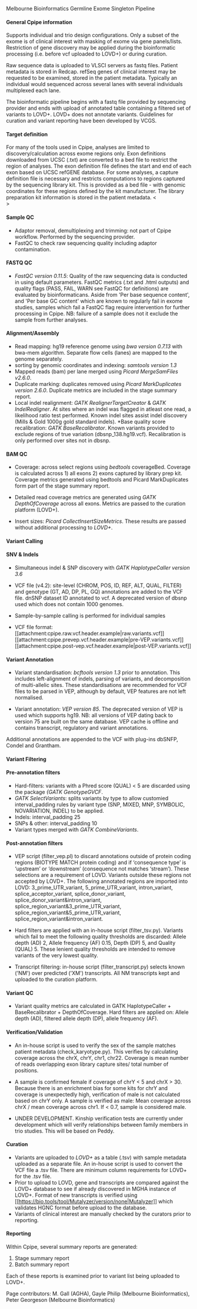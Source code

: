  Melbourne Bioinformatics Germline Exome Singleton Pipeline

#### General Cpipe information

Supports individual and trio design configurations. Only a subset of the exome is of clinical interest with masking of exome via gene panels/lists. Restriction of gene discovery may be applied during the bioinformatic processing (i.e. before vcf uploaded to LOVD+) or during curation.

Raw sequence data is uploaded to VLSCI servers as fastq files. Patient metadata is stored in Redcap. refSeq genes of clinical interest may be requested to be examined, stored in the patient metadata. Typically an individual would sequenced across several lanes with several individuals multiplexed each lane.

The bioinformatic pipeline begins with a fastq file provided by sequencing provider and ends with upload of annotated table containing a filtered set of variants to LOVD+. LOVD+ does not annotate variants. Guidelines for curation and variant reporting have been developed by VCGS.

#### Target definition
For many of the tools used in Cpipe, analyses are limited to discovery/calculation across exome regions only. Exon definitions downloaded from UCSC (.txt) are converted to a bed file to restrict the region of analyses. The exon definition file defines the start and end of each exon based on UCSC refGENE database. For some analyses, a capture definition file is necessary and restricts computations to regions captured by the sequencing library kit. This is provided as a bed file - with genomic coordinates for these regions defined by the kit manufacturer. The library preparation kit information is stored in the patient metadata.
<<BR>>

#### Sample QC
 * Adaptor removal, demultiplexing and trimming: not part of Cpipe workflow. Performed by the sequencing provider.
 * FastQC to check raw sequencing quality including adaptor contamination.

#### FASTQ QC
 * _FastQC version 0.11.5_: Quality of the raw sequencing data is conducted in using default parameters. FastQC metrics (.txt and .html outputs) and quality flags (PASS, FAIL, WARN see FastQC for definitions) are evaluated by bioinformaticans. Aside from 'Per base sequence content', and 'Per base GC content'  which are known to regularly fail in exome studies, samples which fail a FastQC flag require intervention for further processing in Cpipe. NB: failure of a sample does not it exclude the sample from further analyses.

#### Alignment/Assembly
 * Read mapping: hg19 reference genome using _bwa version 0.7.13_ with bwa-mem algorithm. Separate flow cells (lanes) are mapped to the genome separately.
 * sorting by genomic coordinates and indexing: _samtools version 1.3_
 * Mapped reads (bam) per lane merged using _Picard MergeSamFiles v2.6.0_.
 * Duplicate marking: duplicates removed using _Picard MarkDuplicates version 2.6.0_. Duplicate metrics are included in the stage summary report.
 * Local indel realignment: _GATK RealignerTargetCreator_ & _GATK IndelRealigner_. At sites where an indel was flagged in atleast one read, a likelihood ratio test performed. Known indel sites assist indel discovery (Mills & Gold 1000g gold standard indels).
 *Base quality score recalibration: _GATK BaseRecalibrator_. Known variants provided to exclude regions of true variation (dbsnp_138.hg19.vcf). Recalibration is only performed over sites not in dbsnp.

#### BAM QC
 * Coverage: across select regions using _bedtools_ coverageBed. Coverage is calculated across 1) all exons 2) exons captured by library prep kit. Coverage metrics generated using bedtools and Picard MarkDuplicates form part of the stage summary report.

 * Detailed read coverage metrics are generated using _GATK DepthOfCoverage_ across all exons. Metrics are passed to the curation platform (LOVD+).
 * Insert sizes: _Picard CollectInsertSizeMetrics_. These results are passed without additional processing to _LOVD+_.

#### Variant Calling
#### SNV & Indels 
 * Simultaneous indel & SNP discovery with _GATK HaplotypeCaller version 3.6_
 * VCF file (v4.2): site-level (CHROM, POS, ID, REF, ALT, QUAL, FILTER) and genotype (GT, AD, DP, PL, GQ) annotations are added to the VCF file. dnSNP dataset ID annotated to vcf. A deprecated version of dbsnp used which does not contain 1000 genomes.
 * Sample-by-sample calling is performed for individual samples

 * VCF file format: [[attachment:cpipe.raw.vcf.header.example|raw.variants.vcf]] [[attachment:cpipe.prevep.vcf.header.example|pre-VEP.variants.vcf]] [[attachment:cpipe.post-vep.vcf.header.example|post-VEP.variants.vcf]]

#### Variant Annotation
 * Variant standardisation: _bcftools version 1.3_ prior to annotation. This includes left-alignment of indels, parsing of variants, and decomposition of multi-allelic sites. These standardisations are recommended for VCF files to be parsed in VEP, although by default, VEP features are not left normalised.

 * Variant annotation: _VEP version 85_. The deprecated version of VEP is used which supports hg19. NB: all versions of VEP dating back to version 75 are built on the same database. VEP cache is offline and contains transcript, regulatory and variant annotations.

Additional annotations are appended to the VCF with plug-ins dbSNFP, Condel and Grantham.

#### Variant Filtering
#### Pre-annotation filters 
 * Hard-filters: variants with a Phred score (QUAL) < 5 are discarded using the package _{GATK GenotypeGVCF_.
 * _GATK SelectVariants_: splits variants by type to allow customied interval_padding rules by variant type (SNP, MIXED, MNP, SYMBOLIC, NOVARIATION, INDEL) to be applied.
 * Indels: interval_padding  25
 * SNPs & other: interval_padding  10
 * Variant types merged with _GATK CombineVariants_.

#### Post-annotation filters 
 * VEP script (filter_vep.pl) to discard annotations outside of protein coding regions (BIOTYPE MATCH protein coding) and if ‘consequence type’ is ‘upstream’ or ‘downstream’ (consequence not matches ‘stream’). These selections are a requirement of LOVD. Variants outside these regions not accepted by LOVD+. The following annotated regions are imported into LOVD: 3_prime_UTR_variant, 5_prime_UTR_variant, intron_variant, splice_acceptor_variant, splice_donor_variant, splice_donor_variant&intron_variant, splice_region_variant&3_prime_UTR_variant, splice_region_variant&5_prime_UTR_variant, splice_region_variant&intron_variant.

 * Hard filters are applied with an in-house script (filter_tsv.py). Variants which fail to meet the following quality thresholds are discarded: Allele depth (AD)  2, Allele frequency (AF)  0.15, Depth (DP)  5, and Quality (QUAL)  5. These lenient quality thresholds are intended to remove variants of the very lowest quality.

 * Transcript filtering: in-house script (filter_transcript.py) selects known ('NM') over predicted ('XM') transcripts. All NM transcripts kept and uploaded to the curation platform.

#### Variant QC
 * Variant quality metrics are calculated in GATK HaplotypeCaller + BaseRecalibrator + DepthOfCoverage. Hard filters are applied on: Allele depth (AD), filtered allele depth (DP), allele frequency (AF).

#### Verification/Validation
 * An in-house script is used to verify the sex of the sample matches patient metadata (check_karyotype.py). This verifies by calculating coverage across the chrX, chrY, chr1, chr22. Coverage is mean number of reads overlapping exon library capture sites/ total number of positions.

 * A sample is confirmed female if coverage of chrY < 5 and chrX > 30. Because there is an enrichment bias for some kits for chrY and coverage is unexpectedly high, verification of male is not calculated based on chrY only. A sample is verified as male: Mean coverage across chrX / mean coverage across chr1. If < 0.7, sample is considered male.

 * UNDER DEVELOPMENT. Kinship verification tests are currently under development which will verify relationships between family members in trio studies. This will be based on Peddy.

#### Curation
 * Variants are uploaded to _LOVD+_ as a table (.tsv) with sample metadata uploaded as a separate file. An in-house script is used to convert the VCF file a .tsv file. There are minimum column requirements for LOVD+ for the .tsv file.
 * Prior to upload to LOVD, gene and transcripts are compared against the LOVD+ database to see if already discovered in MGHA instance of LOVD+. Format of new transcripts is verified using [[https://bio.tools/tool/Mutalyzer/version/none|Mutalyzer]] which validates HGNC format before upload to the database.
 * Variants of clinical interest are manually checked by the curators prior to reporting.

#### Reporting
Within Cpipe, several summary reports are generated:

 1. Stage summary report
 1. Batch summary report

Each of these reports is examined prior to variant list being uploaded to LOVD+.


Page contributors: M. Gall (AGHA), Gayle Philip (Melbourne Bioinformatics), Peter Georgeson (Melbourne Bioinformatics)

